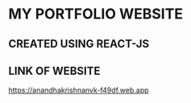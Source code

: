 # MY PORTFOLIO WEBSITE

## CREATED USING REACT-JS

## LINK OF WEBSITE
https://anandhakrishnanvk-f49df.web.app
